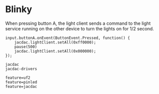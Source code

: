 # Blinky

When pressing button A, the light client sends a command to the light service running
on the other device to turn the lights on for 1/2 second. 

```blocks
input.buttonA.onEvent(ButtonEvent.Pressed, function() {
    jacdac.lightClient.setAll(0xff0000);
    pause(500)
    jacdac.lightClient.setAll(0x000000);
});
```

```package
jacdac
jacdac-drivers
```

```config
feature=uf2
feature=pinled
feature=jacdac
```